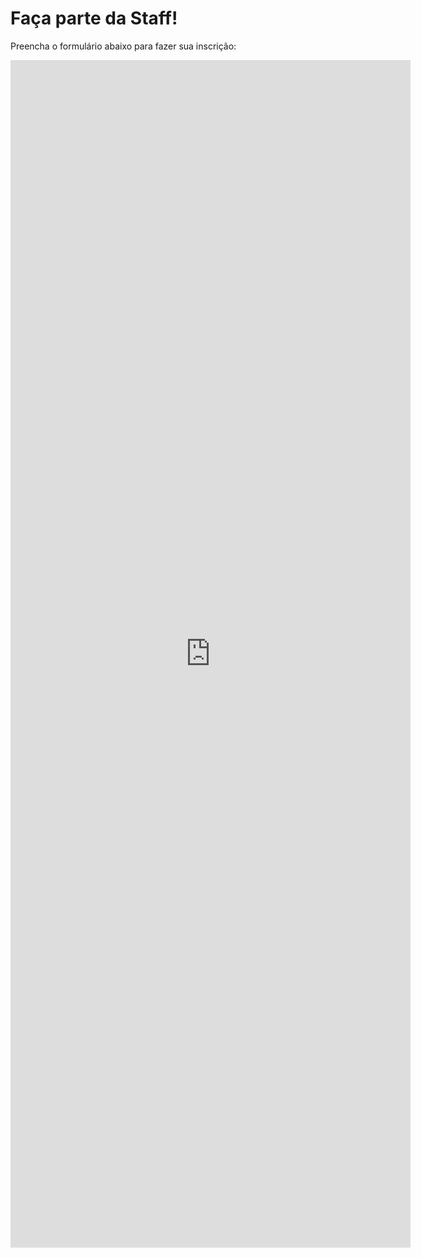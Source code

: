 <style>
body {
  background-image: url('../resources/image/background.png');
  background-repeat: no-repeat;
  background-attachment: fixed;
  background-size: cover;
}
</style>

# **Faça parte da Staff!**

Preencha o formulário abaixo para fazer sua inscrição:

<iframe src="https://docs.google.com/forms/d/e/1FAIpQLSfZbgBKFckr_HxYX5pzpuP_1Hrwgfe_ce1HLPKAJ3glodZ40A/viewform?embedded=true" width="640" height="1900" frameborder="0" marginheight="0" marginwidth="0" scrolling="no">Carregando…</iframe>